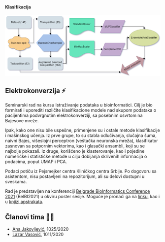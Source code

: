 #### Klasifikacija
<img width="800" src="https://raw.githubusercontent.com/matfija/Elektrokonverzija/main/slike/flowchart.png">

## Elektrokonverzija :zap:
Seminarski rad na kursu Istraživanje podataka u bioinformatici. Cilj je bio formirati i uporediti različite klasifikacione modele nad skupom podataka o pacijentima podvrgnutim elektrokonverziji, sa posebnim osvrtom na Bajesove mreže.

Ipak, kako one nisu bile uspešne, primenjene su i ostale metode klasifikacije i mašinskog učenja. Iz prve grupe, to su stabla odlučivanja, slučajna šuma, naivni Bajes, višeslojni perceptron (veštačka neuronska mreža), klasifikator zasnovan sa potpornim vektorima, kao i glasački ansambli, koji su se najbolje pokazali. Iz druge, korišćeno je klasterovanje, kao i pojedine numeričke i statističke metode u cilju dobijanja skrivenih informacija o podacima, poput UMAP i PCA.

Podaci potiču iz Pejsmejker centra Kliničkog centra Srbije. Po dogovoru sa asistentom, nisu postavljeni na repozitorijum, ali su delovi dostupni u sveskama.

Rad je predstavljen na konferenciji [Belgrade BioInformatics Conference 2021](http://euler.matf.bg.ac.rs/belbi2020/) (BelBI2021) u okviru poster sesije. Moguće je pronaći ga na [linku](http://euler.matf.bg.ac.rs/belbi2020/?p=1625), kao i u [knjizi apstrakata](https://belbi.bg.ac.rs/wp-content/uploads/2021/06/Book_of_Abstracts_2021-1.pdf).

## Članovi tima :girl::boy:
* [Ana Jakovljević](https://github.com/ana-jakovljevic), 1025/2020
* [Lazar Vasović](https://github.com/matfija), 1011/2020
